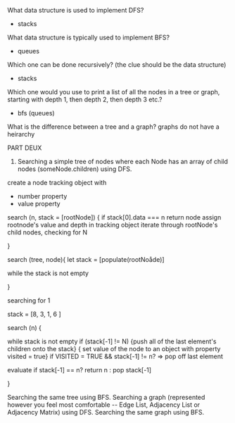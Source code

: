What data structure is used to implement DFS?

* stacks

What data structure is typically used to implement BFS?

* queues

Which one can be done recursively? (the clue should be the data structure)

* stacks

Which one would you use to print a list of all the nodes in a tree or graph, starting with depth 1, then depth 2, then depth 3 etc.?

* bfs (queues)

What is the difference between a tree and a graph?
graphs do not have a heirarchy

PART DEUX

1. Searching a simple tree of nodes where each Node has an array of child nodes (someNode.children) using DFS.

create a node tracking object with

* number property
* value property

search (n, stack = [rootNode]) {
if stack[0].data === n
return node
assign rootnode's value and depth in tracking object
iterate through rootNode's child nodes, checking for N

}

search (tree, node){
let stack = [populate(rootNoåde)]

while the stack is not empty

}

searching for 1

stack = [8, 3, 1, 6 ]

search (n) {

while stack is not empty
if (stack[-1] != N)
{push all of the last element's children onto the stack}
{ set value of the node to an object with property visited = true}
if VISITED = TRUE && stack[-1] != n? => pop off last element

evaluate if stack[-1] == n? return n : pop stack[-1]

}

Searching the same tree using BFS.
Searching a graph (represented however you feel most comfortable -- Edge List, Adjacency List or Adjacency Matrix) using DFS.
Searching the same graph using BFS.
